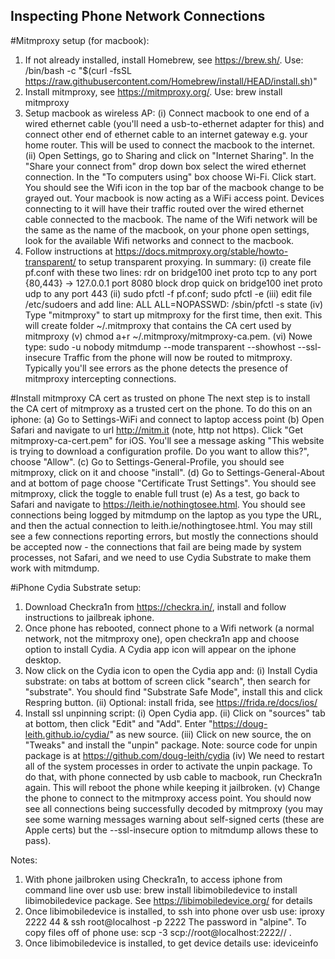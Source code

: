 ## Inspecting Phone Network Connections

#Mitmproxy setup (for macbook):
1. If not already installed, install Homebrew, see https://brew.sh/.   Use:
/bin/bash -c "$(curl -fsSL https://raw.githubusercontent.com/Homebrew/install/HEAD/install.sh)"
2. Install mitmproxy, see https://mitmproxy.org/.  Use:
brew install mitmproxy
3. Setup macbook as wireless AP:
(i) Connect macbook to one end of a wired ethernet cable (you'll need a usb-to-ethernet adapter for this) and connect other end of ethernet cable to an internet gateway e.g. your home router.   This will be used to connect the macbook to the internet.
(ii) Open Settings, go to Sharing and click on "Internet Sharing".  In the "Share your connect from" drop down box select the wired ethernet connection.  In the "To computers using" box choose Wi-Fi.  Click start.  You should see the Wifi icon in the top bar of the macbook change to be grayed out.  Your macbook is now acting as a WiFi access point.  Devices connecting to it will have their traffic routed over the wired ethernet cable connected to the macbook.  The name of the Wifi network will be the same as the name of the macbook, on your phone open settings, look for the available Wifi networks and connect to the macbook.
4. Follow instructions at https://docs.mitmproxy.org/stable/howto-transparent/ to setup transparent proxying.  In summary:
(i) create file pf.conf with these two lines:
rdr on bridge100 inet proto tcp to any port {80,443} -> 127.0.0.1 port 8080
block drop quick on bridge100 inet proto udp to any port 443
(ii) sudo pfctl -f pf.conf; sudo pfctl -e
(iii) edit file /etc/sudoers and add line:
ALL ALL=NOPASSWD: /sbin/pfctl -s state
(iv) Type "mitmproxy" to start up mitmproxy for the first time, then exit.  This will create folder ~/.mitmproxy that contains the CA cert used by mitmproxy
(v) chmod a+r ~/.mitmproxy/mitmproxy-ca.pem.
(vi) Nowe type:
sudo -u nobody mitmdump --mode transparent --showhost --ssl-insecure
Traffic from the phone will now be routed to mitmproxy.  Typically you'll see errors as the phone detects the presence of mitmproxy intercepting connections.

#Install mitmproxy CA cert as trusted on phone
The next step is to install the CA cert of mitmproxy as a trusted cert on the phone.  To do this on an iphone:
(a) Go to Settings-WiFi and connect to laptop access point
(b) Open Safari and navigate to url http://mitm.it (note, http not https).  Click "Get mitmproxy-ca-cert.pem" for iOS.  You'll see a message asking "This website is trying to download a configuration profile.  Do you want to allow this?", choose "Allow".
(c) Go to Settings-General-Profile, you should see mitmproxy, click on it and choose "install".
(d) Go to Settings-General-About and at bottom of page choose "Certificate Trust Settings".  You should see mitmproxy, click the toggle to enable full trust
(e) As a test, go back to Safari and navigate to https://leith.ie/nothingtosee.html.  You should see connections being logged by mitmdump on the laptop as you type the URL, and then the actual connection to leith.ie/nothingtosee.html.  You may still see a few connections reporting errors, but mostly the connections should be accepted now - the connections that fail are being made by system processes, not Safari, and we need to use Cydia Substrate to make them work with mitmdump.

#iPhone Cydia Substrate setup:
1. Download Checkra1n from https://checkra.in/, install and follow instructions to jailbreak iphone.
2. Once phone has rebooted, connect phone to a Wifi network (a normal network, not the mitmproxy one), open checkra1n app and choose option to install Cydia.  A Cydia app icon will appear on the iphone desktop.
3. Now click on the Cydia icon to open the Cydia app and:
(i) Install Cydia substrate: on tabs at bottom of screen click "search", then search for "substrate".  You should find "Substrate Safe Mode", install this and click Respring button.
(ii) Optional: install frida, see https://frida.re/docs/ios/
4. Install ssl unpinning script:
(i) Open Cydia app.
(ii) Click on "sources" tab at bottom, then click "Edit" and "Add".  Enter "https://doug-leith.github.io/cydia/" as new source.
(iii)  Click on new source, the on "Tweaks" and install the "unpin" package.  Note: source code for unpin package is at https://github.com/doug-leith/cydia
(iv) We need to restart all of the system processes in order to activate the unpin package.  To do that, with phone connected by usb cable to macbook, run Checkra1n again.  This will reboot the phone while keeping it jailbroken.
(v) Change the phone to connect to the mitmproxy access point.  You should now see all connections being successfully decoded by mitmproxy (you may see some warning messages warning about self-signed certs (these are Apple certs) but the --ssl-insecure option to mitmdump allows these to pass).

Notes:
1. With phone jailbroken using Checkra1n, to access iphone from command line over usb use:
brew install libimobiledevice
to install libimobiledevice package.  See https://libimobiledevice.org/ for details
2. Once libimobiledevice is installed, to ssh into phone over usb use:
iproxy 2222 44 &
ssh root@localhost -p 2222
The password in "alpine".  To copy files off of phone use:
scp -3 scp://root@localhost:2222//<file> .
3. Once libimobiledevice is installed, to get device details use:
ideviceinfo
